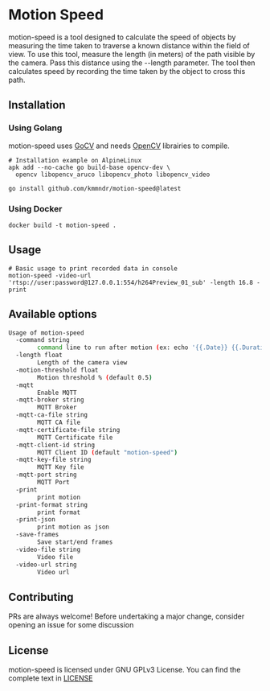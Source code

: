 # Motion Speed

motion-speed is a tool designed to calculate the speed of objects by
measuring the time taken to traverse a known distance within the field of view.
To use this tool, measure the length (in meters) of the path visible by the
camera. Pass this distance using the --length parameter. The tool
then calculates speed by recording the time taken by the object to cross this
path.

## Installation

### Using Golang

motion-speed uses [GoCV](https://gocv.io/) and needs
[OpenCV](https://opencv.org/) librairies to compile.

```
# Installation example on AlpineLinux
apk add --no-cache go build-base opencv-dev \
  opencv libopencv_aruco libopencv_photo libopencv_video
```

```
go install github.com/kmmndr/motion-speed@latest
```

### Using Docker

```
docker build -t motion-speed .
```

## Usage

```
# Basic usage to print recorded data in console
motion-speed -video-url 'rtsp://user:password@127.0.0.1:554/h264Preview_01_sub' -length 16.8 -print
```

## Available options

```sh
Usage of motion-speed
  -command string
        command line to run after motion (ex: echo '{{.Date}} {{.Duration}} {{.Speed}})'
  -length float
        Length of the camera view
  -motion-threshold float
        Motion threshold % (default 0.5)
  -mqtt
        Enable MQTT
  -mqtt-broker string
        MQTT Broker
  -mqtt-ca-file string
        MQTT CA file
  -mqtt-certificate-file string
        MQTT Certificate file
  -mqtt-client-id string
        MQTT Client ID (default "motion-speed")
  -mqtt-key-file string
        MQTT Key file
  -mqtt-port string
        MQTT Port
  -print
        print motion
  -print-format string
        print format
  -print-json
        print motion as json
  -save-frames
        Save start/end frames
  -video-file string
        Video file
  -video-url string
        Video url
```

## Contributing

PRs are always welcome! Before undertaking a major change, consider opening an issue for some discussion

## License

motion-speed is licensed under GNU GPLv3 License. You can find the complete text in [LICENSE](LICENSE)
